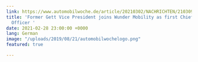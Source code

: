 ```yaml
---
link: https://www.automobilwoche.de/article/20210302/NACHRICHTEN/210309979/wunder-mobility-mario-rautenberg-ist-neuer-cfo
title: 'Former Gett Vice President joins Wunder Mobility as first Chief Financial
  Officer '
date: 2021-02-28 23:00:00 +0000
lang: German
image: "/uploads/2019/08/21/automobilwochelogo.png"
featured: true

---
```

